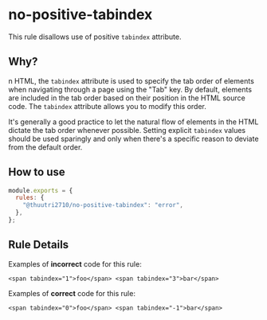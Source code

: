 # no-positive-tabindex

This rule disallows use of positive `tabindex` attribute.

## Why?

n HTML, the `tabindex` attribute is used to specify the tab order of elements when navigating through a page using the "Tab" key.
By default, elements are included in the tab order based on their position in the HTML source code. The `tabindex` attribute allows you to modify this order.

It's generally a good practice to let the natural flow of elements in the HTML dictate the tab order whenever possible.
Setting explicit `tabindex` values should be used sparingly and only when there's a specific reason to deviate from the default order.

## How to use

```js,.eslintrc.js
module.exports = {
  rules: {
    "@thuutri2710/no-positive-tabindex": "error",
  },
};
```

## Rule Details

Examples of **incorrect** code for this rule:

```html,incorrect
<span tabindex="1">foo</span> <span tabindex="3">bar</span>
```

Examples of **correct** code for this rule:

```html,correct
<span tabindex="0">foo</span> <span tabindex="-1">bar</span>
```
